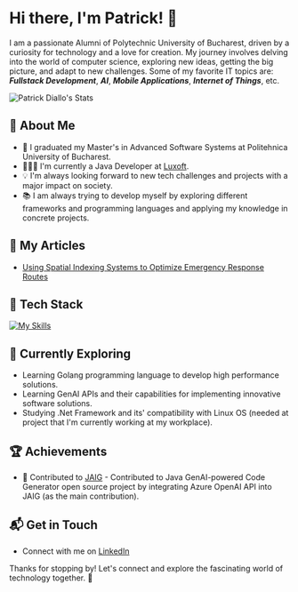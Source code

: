 # Hi there, I'm Patrick! 👋

I am a passionate Alumni of Polytechnic University of Bucharest, driven by a curiosity for technology and a love for creation. My journey involves delving into the world of computer science, exploring new ideas, getting the big picture, and adapt to new challenges. Some of my favorite IT topics are: ***Fullstack Development***, ***AI***, ***Mobile Applications***, ***Internet of Things***, etc.

![Patrick Diallo's Stats](https://github-readme-stats.vercel.app/api?username=PatrickDiallo23&theme=vue-dark&show_icons=true&hide_border=false&count_private=true&rank_icon=percentile&include_all_commits=true)

## 🚀 About Me

- 🔭 I graduated my Master's in Advanced Software Systems at Politehnica University of Bucharest.
- 👨🏽‍💻 I'm currently a Java Developer at [Luxoft](https://www.luxoft.com/).
- 💡 I'm always looking forward to new tech challenges and projects with a major impact on society.
- 📚 I am always trying to develop myself by exploring different frameworks and programming languages and applying my knowledge in concrete projects.


## 📝 My Articles
- [Using Spatial Indexing Systems to Optimize Emergency Response Routes](https://ieeexplore.ieee.org/abstract/document/10214866)


## 🔧 Tech Stack
[![My Skills](https://skillicons.dev/icons?i=angular,cs,css,dart,docker,dotnet,figma,firebase,flutter,github,go,html,java,js,latex,linux,nodejs,postgres,postman,py,spring,ts&perline=8&theme=dark)](https://skillicons.dev)


## 🌱 Currently Exploring

- Learning Golang programming language to develop high performance solutions.
- Learning GenAI APIs and their capabilities for implementing innovative software solutions.
- Studying .Net Framework and its' compatibility with Linux OS (needed at project that I'm currently working at my workplace).


## 🏆 Achievements

- 🌟 Contributed to [JAIG](https://github.com/sonkin/JAIG) - Contributed to Java GenAI-powered Code Generator open source project by integrating Azure OpenAI API into JAIG (as the main contribution).


## 📬 Get in Touch

- Connect with me on [LinkedIn](https://www.linkedin.com/in/diallo-francis-patrick-4a1a61218/)

Thanks for stopping by! Let's connect and explore the fascinating world of technology together. 🚀

<!--
**PatrickDiallo23/PatrickDiallo23** is a ✨ _special_ ✨ repository because its `README.md` (this file) appears on your GitHub profile.

Here are some ideas to get you started:

- 🔭 I’m currently working on ...
- 🌱 I’m currently learning ...
- 👯 I’m looking to collaborate on ...
- 🤔 I’m looking for help with ...
- 💬 Ask me about ...
- 📫 How to reach me: ...
- 😄 Pronouns: ...
- ⚡ Fun fact: ...
-->
